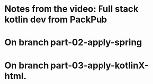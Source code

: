# Notes from the video: Full stack kotlin dev from PackPub

# On branch part-02-apply-spring


# On branch part-03-apply-kotlinX-html.